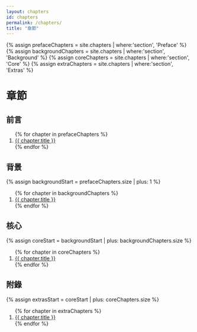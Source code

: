 ```yaml
---
layout: chapters
id: chapters
permalink: /chapters/
title: "章節"
---
```


{% assign prefaceChapters = site.chapters | where:'section', 'Preface' %}
{% assign backgroundChapters = site.chapters | where:'section', 'Background' %}
{% assign coreChapters = site.chapters | where:'section', 'Core' %}
{% assign extraChapters = site.chapters | where:'section', 'Extras' %}

# 章節

## 前言

<ol>
  {% for chapter in prefaceChapters %}
    <li><a href="/maintainablecss{{ chapter.url }}">{{ chapter.title }}</a></li>
  {% endfor %}
</ol>

## 背景

{% assign backgroundStart = prefaceChapters.size | plus: 1 %}

<ol start="{{backgroundStart}}">
  {% for chapter in backgroundChapters %}
    <li><a href="/maintainablecss{{ chapter.url }}">{{ chapter.title }}</a></li>
  {% endfor %}
</ol>

## 核心

{% assign coreStart = backgroundStart | plus: backgroundChapters.size %}

<ol start="{{coreStart}}">
	{% for chapter in coreChapters %}
		<li><a href="/maintainablecss{{ chapter.url }}">{{ chapter.title }}</a></li>
	{% endfor %}
</ol>

## 附錄

{% assign extrasStart = coreStart | plus: coreChapters.size %}

<ol start="{{extrasStart}}">
	{% for chapter in extraChapters %}
		<li><a href="/maintainablecss{{ chapter.url }}">{{ chapter.title }}</a></li>
	{% endfor %}
</ol>
